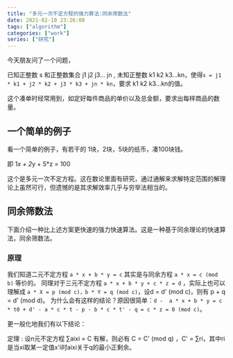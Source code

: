 ```yaml
---
title: "多元一次不定方程的强力算法:同余筛数法"
date: 2021-02-10 23:26:08
tags: ["algorithm"]
categories: ["work"]
series: ["研究"]
---
```


今天朋友问了一个问题，

已知正整数 s 和正整数集合 j1 j2 j3... jn , 未知正整数 k1 k2 k3...kn，使得`s = j1 * k1 + j2 * k2 + j3 * k3 + jn * kn`，要求 k1 k2 k3...kn的值。

这个凑单时经常用到，如定好每件商品的单价以及总金额，要求出每样商品的数量。

## 一个简单的例子

看一个简单的例子，有若干的 1块，2块，5块的纸币，凑100块钱。

即 1*x + 2*y + 5*z = 100

这个是多元一次不定方程。这在数论里面有研究，通过通解来求解特定范围的解理论上虽然可行，但遗憾的是其求解效率几乎与穷举法相当的。

## 同余筛数法

下面介绍一种比上述方案更快速的强力快速算法。这是一种基于同余理论的快速算法，同余筛数法。

### 原理

我们知道二元不定方程 `a * x + b * y = c` 其实是与同余方程 `a * x = c (mod b)` 等价的。
同理对于三元不定方程 `a * x + b * y + c * z = d` ，实际上也可以理解成 `a * X = p (mod c)，b * Y = q (mod c)`，设d = d' (mod c)，则有 p + q = d' (mod d)。
为什么会有这样的结论？原因很简单：`d -  a * x + b * y = c * t0 + d' - a * c * t - p - b * c * t' - q = c * z = 0 (mod c)`。

更一般化地我们有以下结论：

定理 : 设n元不定方程 ∑aixi = C 有解，则必有 C = C' (mod q) ，C' = ∑ri，其中ri是当xi取某一定值x'i时aixi关于q的最小正剩余。
